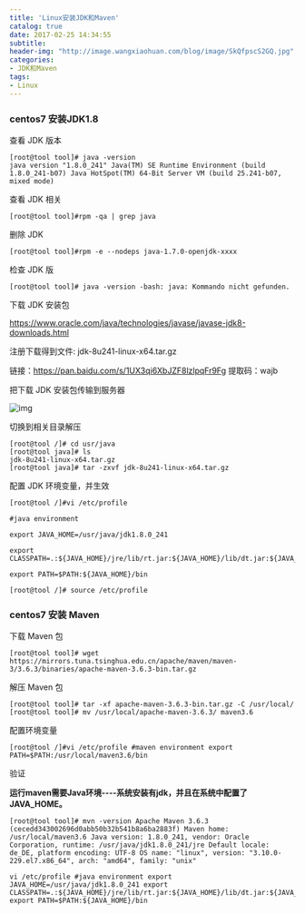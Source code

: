 ```yaml
---
title: 'Linux安装JDK和Maven'
catalog: true
date: 2017-02-25 14:34:55
subtitle:
header-img: "http://image.wangxiaohuan.com/blog/image/SkQfpscS2GQ.jpg"
categories:
- JDK和Maven
tags:
- Linux
---
```


### centos7 安装JDK1.8

查看 JDK 版本

```
[root@tool tool]# java -version 
java version "1.8.0_241" Java(TM) SE Runtime Environment (build 1.8.0_241-b07) Java HotSpot(TM) 64-Bit Server VM (build 25.241-b07, mixed mode)
```

查看 JDK 相关

```
[root@tool tool]#rpm -qa | grep java
```

删除 JDK

```
[root@tool tool]#rpm -e --nodeps java-1.7.0-openjdk-xxxx
```

检查 JDK 版

```
[root@tool tool]# java -version -bash: java: Kommando nicht gefunden.
```

下载 JDK 安装包

https://www.oracle.com/java/technologies/javase/javase-jdk8-downloads.html

注册下载得到文件: jdk-8u241-linux-x64.tar.gz

链接：https://pan.baidu.com/s/1UX3qi6XbJZF8lzlpqFr9Fg
提取码：wajb

把下载 JDK 安装包传输到服务器

![img](http://image.wangxiaohuan.com/blog/image/20210514142656.png)

切换到相关目录解压

```
[root@tool /]# cd usr/java
[root@tool java]# ls
jdk-8u241-linux-x64.tar.gz
[root@tool java]# tar -zxvf jdk-8u241-linux-x64.tar.gz
```

配置 JDK 环境变量，并生效

```
[root@tool /]#vi /etc/profile

#java environment

export JAVA_HOME=/usr/java/jdk1.8.0_241

export CLASSPATH=.:${JAVA_HOME}/jre/lib/rt.jar:${JAVA_HOME}/lib/dt.jar:${JAVA_HOME}/lib/tools.jar

export PATH=$PATH:${JAVA_HOME}/bin

[root@tool /]# source /etc/profile
```



### centos7 安装 Maven

下载 Maven 包

```
[root@tool tool]# wget https://mirrors.tuna.tsinghua.edu.cn/apache/maven/maven-3/3.6.3/binaries/apache-maven-3.6.3-bin.tar.gz
```

解压 Maven 包

```
[root@tool tool]# tar -xf apache-maven-3.6.3-bin.tar.gz -C /usr/local/
[root@tool tool]# mv /usr/local/apache-maven-3.6.3/ maven3.6
```

配置环境变量

```
[root@tool /]#vi /etc/profile #maven environment export PATH=$PATH:/usr/local/maven3.6/bin
```

验证

**运行maven需要Java环境----系统安装有jdk，并且在系统中配置了JAVA_HOME。**

```
[root@tool tool]# mvn -version Apache Maven 3.6.3 (cecedd343002696d0abb50b32b541b8a6ba2883f) Maven home: /usr/local/maven3.6 Java version: 1.8.0_241, vendor: Oracle Corporation, runtime: /usr/java/jdk1.8.0_241/jre Default locale: de_DE, platform encoding: UTF-8 OS name: "linux", version: "3.10.0-229.el7.x86_64", arch: "amd64", family: "unix"
```

```
vi /etc/profile #java environment export JAVA_HOME=/usr/java/jdk1.8.0_241 export CLASSPATH=.:${JAVA_HOME}/jre/lib/rt.jar:${JAVA_HOME}/lib/dt.jar:${JAVA_HOME}/lib/tools.jar export PATH=$PATH:${JAVA_HOME}/bin
```